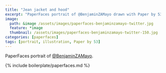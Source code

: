 ```yaml
---
title: "Jean jacket and hood"
excerpt: "PaperFaces portrait of @BenjaminZAMayo drawn with Paper by 53 on an iPad."
image: 
  path: &image /assets/images/paperfaces-benjaminzamayo-twitter.jpg 
  feature: *image
  thumbnail: /assets/images/paperfaces-benjaminzamayo-twitter-150.jpg
categories: [paperfaces]
tags: [portrait, illustration, Paper by 53]
---
```


PaperFaces portrait of [@BenjaminZAMayo](https://twitter.com/BenjaminZAMayo).

{% include boilerplate/paperfaces.md %}
